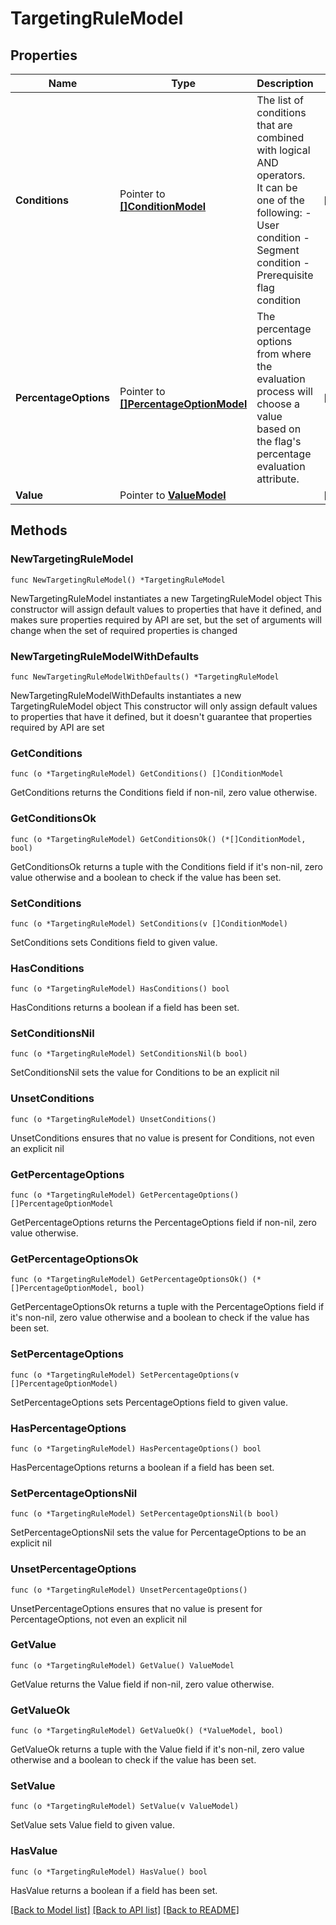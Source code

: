 # TargetingRuleModel

## Properties

Name | Type | Description | Notes
------------ | ------------- | ------------- | -------------
**Conditions** | Pointer to [**[]ConditionModel**](ConditionModel.md) | The list of conditions that are combined with logical AND operators.  It can be one of the following:  - User condition  - Segment condition  - Prerequisite flag condition | [optional] 
**PercentageOptions** | Pointer to [**[]PercentageOptionModel**](PercentageOptionModel.md) | The percentage options from where the evaluation process will choose a value based on the flag&#39;s percentage evaluation attribute. | [optional] 
**Value** | Pointer to [**ValueModel**](ValueModel.md) |  | [optional] 

## Methods

### NewTargetingRuleModel

`func NewTargetingRuleModel() *TargetingRuleModel`

NewTargetingRuleModel instantiates a new TargetingRuleModel object
This constructor will assign default values to properties that have it defined,
and makes sure properties required by API are set, but the set of arguments
will change when the set of required properties is changed

### NewTargetingRuleModelWithDefaults

`func NewTargetingRuleModelWithDefaults() *TargetingRuleModel`

NewTargetingRuleModelWithDefaults instantiates a new TargetingRuleModel object
This constructor will only assign default values to properties that have it defined,
but it doesn't guarantee that properties required by API are set

### GetConditions

`func (o *TargetingRuleModel) GetConditions() []ConditionModel`

GetConditions returns the Conditions field if non-nil, zero value otherwise.

### GetConditionsOk

`func (o *TargetingRuleModel) GetConditionsOk() (*[]ConditionModel, bool)`

GetConditionsOk returns a tuple with the Conditions field if it's non-nil, zero value otherwise
and a boolean to check if the value has been set.

### SetConditions

`func (o *TargetingRuleModel) SetConditions(v []ConditionModel)`

SetConditions sets Conditions field to given value.

### HasConditions

`func (o *TargetingRuleModel) HasConditions() bool`

HasConditions returns a boolean if a field has been set.

### SetConditionsNil

`func (o *TargetingRuleModel) SetConditionsNil(b bool)`

 SetConditionsNil sets the value for Conditions to be an explicit nil

### UnsetConditions
`func (o *TargetingRuleModel) UnsetConditions()`

UnsetConditions ensures that no value is present for Conditions, not even an explicit nil
### GetPercentageOptions

`func (o *TargetingRuleModel) GetPercentageOptions() []PercentageOptionModel`

GetPercentageOptions returns the PercentageOptions field if non-nil, zero value otherwise.

### GetPercentageOptionsOk

`func (o *TargetingRuleModel) GetPercentageOptionsOk() (*[]PercentageOptionModel, bool)`

GetPercentageOptionsOk returns a tuple with the PercentageOptions field if it's non-nil, zero value otherwise
and a boolean to check if the value has been set.

### SetPercentageOptions

`func (o *TargetingRuleModel) SetPercentageOptions(v []PercentageOptionModel)`

SetPercentageOptions sets PercentageOptions field to given value.

### HasPercentageOptions

`func (o *TargetingRuleModel) HasPercentageOptions() bool`

HasPercentageOptions returns a boolean if a field has been set.

### SetPercentageOptionsNil

`func (o *TargetingRuleModel) SetPercentageOptionsNil(b bool)`

 SetPercentageOptionsNil sets the value for PercentageOptions to be an explicit nil

### UnsetPercentageOptions
`func (o *TargetingRuleModel) UnsetPercentageOptions()`

UnsetPercentageOptions ensures that no value is present for PercentageOptions, not even an explicit nil
### GetValue

`func (o *TargetingRuleModel) GetValue() ValueModel`

GetValue returns the Value field if non-nil, zero value otherwise.

### GetValueOk

`func (o *TargetingRuleModel) GetValueOk() (*ValueModel, bool)`

GetValueOk returns a tuple with the Value field if it's non-nil, zero value otherwise
and a boolean to check if the value has been set.

### SetValue

`func (o *TargetingRuleModel) SetValue(v ValueModel)`

SetValue sets Value field to given value.

### HasValue

`func (o *TargetingRuleModel) HasValue() bool`

HasValue returns a boolean if a field has been set.


[[Back to Model list]](../README.md#documentation-for-models) [[Back to API list]](../README.md#documentation-for-api-endpoints) [[Back to README]](../README.md)


